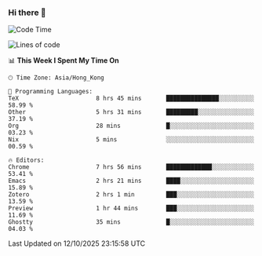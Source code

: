 ### Hi there 👋

<!--
**nicehiro/nicehiro** is a ✨ _special_ ✨ repository because its `README.md` (this file) appears on your GitHub profile.

Here are some ideas to get you started:

- 🔭 I’m currently working on ...
- 🌱 I’m currently learning ...
- 👯 I’m looking to collaborate on ...
- 🤔 I’m looking for help with ...
- 💬 Ask me about ...
- 📫 How to reach me: ...
- 😄 Pronouns: ...
- ⚡ Fun fact: ...
-->

<!--START_SECTION:waka-->
![Code Time](http://img.shields.io/badge/Code%20Time-1%2C135%20hrs%2012%20mins-blue)

![Lines of code](https://img.shields.io/badge/From%20Hello%20World%20I%27ve%20Written-1.9%20million%20lines%20of%20code-blue)

📊 **This Week I Spent My Time On** 

```text
🕑︎ Time Zone: Asia/Hong_Kong

💬 Programming Languages: 
TeX                      8 hrs 45 mins       ███████████████░░░░░░░░░░   58.99 % 
Other                    5 hrs 31 mins       █████████░░░░░░░░░░░░░░░░   37.19 % 
Org                      28 mins             █░░░░░░░░░░░░░░░░░░░░░░░░   03.23 % 
Nix                      5 mins              ░░░░░░░░░░░░░░░░░░░░░░░░░   00.59 % 

🔥 Editors: 
Chrome                   7 hrs 56 mins       █████████████░░░░░░░░░░░░   53.41 % 
Emacs                    2 hrs 21 mins       ████░░░░░░░░░░░░░░░░░░░░░   15.89 % 
Zotero                   2 hrs 1 min         ███░░░░░░░░░░░░░░░░░░░░░░   13.59 % 
Preview                  1 hr 44 mins        ███░░░░░░░░░░░░░░░░░░░░░░   11.69 % 
Ghostty                  35 mins             █░░░░░░░░░░░░░░░░░░░░░░░░   04.03 % 
```


 Last Updated on 12/10/2025 23:15:58 UTC
<!--END_SECTION:waka-->

